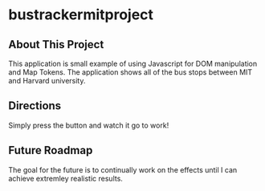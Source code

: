# bustrackermitproject

## About This Project
This application is small example of using Javascript for DOM manipulation and Map Tokens. The application shows all of the bus stops between MIT and Harvard university.

## Directions
Simply press the button and watch it go to work!

## Future Roadmap
The goal for the future is to continually work on the effects until I can achieve extremley realistic results.
